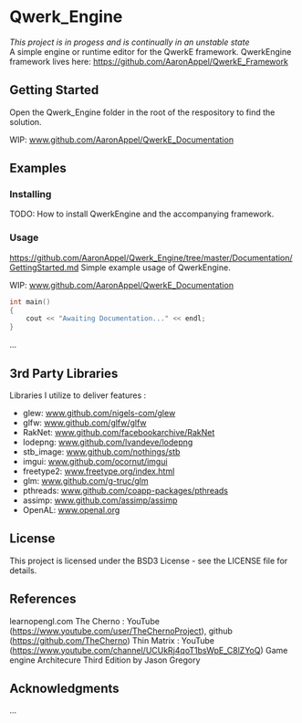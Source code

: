 # Qwerk_Engine
*This project is in progess and is continually in an unstable state*  
A simple engine or runtime editor for the QwerkE framework.
QwerkEngine framework lives here: https://github.com/AaronAppel/QwerkE_Framework

## Getting Started
Open the Qwerk_Engine folder in the root of the respository to find the solution.

WIP: www.github.com/AaronAppel/QwerkE_Documentation  

## Examples  
### Installing  
TODO: How to install QwerkEngine and the accompanying framework.

### Usage
https://github.com/AaronAppel/Qwerk_Engine/tree/master/Documentation/GettingStarted.md
Simple example usage of QwerkEngine.

WIP: www.github.com/AaronAppel/QwerkE_Documentation
~~~cpp
int main()
{
    cout << "Awaiting Documentation..." << endl;
}  
~~~
...

## 3rd Party Libraries
Libraries I utilize to deliver features :
- glew: www.github.com/nigels-com/glew
- glfw: www.github.com/glfw/glfw
- RakNet: www.github.com/facebookarchive/RakNet
- lodepng: www.github.com/lvandeve/lodepng
- stb_image: www.github.com/nothings/stb
- imgui: www.github.com/ocornut/imgui
- freetype2: www.freetype.org/index.html
- glm: www.github.com/g-truc/glm
- pthreads: www.github.com/coapp-packages/pthreads
- assimp: www.github.com/assimp/assimp
- OpenAL: www.openal.org

## License
This project is licensed under the BSD3 License - see the LICENSE file for details.  

## References
learnopengl.com
The Cherno : YouTube (https://www.youtube.com/user/TheChernoProject), github (https://github.com/TheCherno)
Thin Matrix : YouTube (https://www.youtube.com/channel/UCUkRj4qoT1bsWpE_C8lZYoQ)
Game engine Architecure Third Edition by Jason Gregory

## Acknowledgments
...
